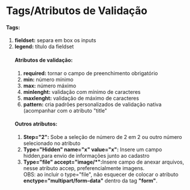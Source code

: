 <h1>Tags/Atributos de Validação</h1>

<h4>Tags:</h4>
<ol>
<li><strong>fieldset:</strong> separa em box os inputs</li>
<li><strong>legend:</strong> título da fieldset</li>


<h4>Atributos de validação:</h4>

<ol>
<li><strong>required:</strong> tornar o campo de preenchimento obrigatório</li>
<li><strong>min:</strong> número mínimo</li>
<li><strong>max:</strong> número máximo</li>
<li><strong>minlenght:</strong> validação com mínimo de caracteres</li>
<li><strong>maxlenght:</strong> validação de máximo de caracteres</li>
<li><strong>pattern:</strong> cria padrões personalizados de validação nativa (acompanhar com o atributo "title"</li>
</ol>

<h4>Outros atributos:</h4>
<ol>
<li><strong>Step="2":</strong> Sobe a seleção de número de 2 em 2 ou outro número selecionado no atributo</li>
<li><strong>Type="Hidden" name="x" value="x":</strong> Insere um campo hidden,para envio de informações junto ao cadastro</li>
<li><strong>Type="file" accept="image/*":</strong>Insere campo de anexar arquivos, nesse atributo accep, preferencialmente imagens.<br>
OBS: ao incluir o type="file", não esquecer de colocar o atributo <strong>enctype="multipart/form-data"</strong> dentro da tag <strong>"form"</strong>.
</ol>
